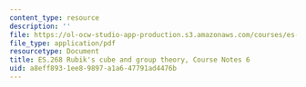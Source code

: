 ```yaml
---
content_type: resource
description: ''
file: https://ol-ocw-studio-app-production.s3.amazonaws.com/courses/es-268-the-mathematics-in-toys-and-games-spring-2010/a8eff8931ee89897a1a647791ad4476b_MITES_268S10_Ses6_Rubiks.pdf
file_type: application/pdf
resourcetype: Document
title: ES.268 Rubik's cube and group theory, Course Notes 6
uid: a8eff893-1ee8-9897-a1a6-47791ad4476b
---
```

